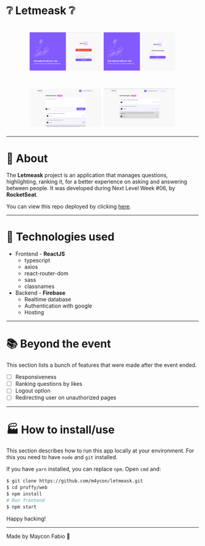 # ❔ Letmeask ❔

<h1 align="center">
  <img height="100px" src="./readme-images/Screenshot_2.png" />
  <img height="100px" src="./readme-images/Screenshot_3.png" />
</h1>
<h1 align="center">
  <img height="100px" src="./readme-images/Screenshot_4.png" />
  <img height="100px" src="./readme-images/Screenshot_5.png" />
</h1>

---

# 📄 About

The **Letmeask** project is an application that manages questions, highlighting, ranking it, for a better experience on asking and answering between people. It was developed during Next Level Week #06, by **RocketSeat**.

You can view this repo deployed by clicking [here](https://letmeask-19e44.web.app/).

---

# 🧰 Technologies used
- Frontend - **ReactJS**
  - typescript
  - axios
  - react-router-dom
  - sass
  - classnames
- Backend - **Firebase**
  - Realtime database
  - Authentication with google
  - Hosting

---

# 📚 Beyond the event
This section lists a bunch of features that were made after the event ended.
  - [ ] Responsiveness
  - [ ] Ranking questions by likes
  - [ ] Logout option
  - [ ] Redirecting user on unauthorized pages

---

# 🏭 How to install/use

This section describes how to run this app locally at your environment. For this you need to have `node` and `git` installed.

If you have `yarn` installed, you can replace `npm`. Open `cmd` and:
```bash
$ git clone https://github.com/m4ycon/letmeask.git
$ cd proffy/web
$ npm install
# Run frontend
$ npm start
```

Happy hacking!

---

Made by Maycon Fabio 🚀